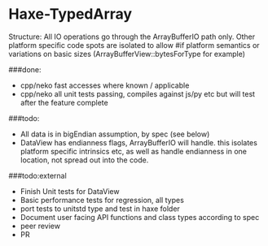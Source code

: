 # Haxe-TypedArray

Structure:
All IO operations go through the ArrayBufferIO path only. Other platform specific code spots are isolated to allow #if platform semantics or variations on basic sizes (ArrayBufferView::bytesForType for example) 

###done:

- cpp/neko fast accesses where known / applicable
- cpp/neko all unit tests passing, compiles against js/py etc but will test after the feature complete

###todo:

- All data is in bigEndian assumption, by spec (see below)
- DataView has endianness flags, ArrayBufferIO will handle. this isolates platform specific intrinsics etc, as well as handle endianness in one location, not spread out into the code.

###todo:external

- Finish Unit tests for DataView
- Basic performance tests for regression, all types
- port tests to unitstd type and test in haxe folder
- Document user facing API functions and class types according to spec
- peer review
- PR

